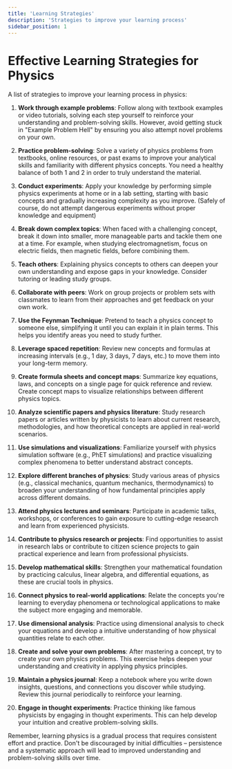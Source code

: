 ```yaml
---
title: 'Learning Strategies'
description: 'Strategies to improve your learning process'
sidebar_position: 1
---
```


# Effective Learning Strategies for Physics

A list of strategies to improve your learning process in physics:

1. **Work through example problems**: Follow along with textbook examples or video tutorials, solving each step yourself to reinforce your understanding and problem-solving skills. However, avoid getting stuck in "Example Problem Hell" by ensuring you also attempt novel problems on your own.

2. **Practice problem-solving**: Solve a variety of physics problems from textbooks, online resources, or past exams to improve your analytical skills and familiarity with different physics concepts. You need a healthy balance of both 1 and 2 in order to truly understand the material.

3. **Conduct experiments**: Apply your knowledge by performing simple physics experiments at home or in a lab setting, starting with basic concepts and gradually increasing complexity as you improve. (Safely of course, do not attempt dangerous experiments without proper knowledge and equipment)

4. **Break down complex topics**: When faced with a challenging concept, break it down into smaller, more manageable parts and tackle them one at a time. For example, when studying electromagnetism, focus on electric fields, then magnetic fields, before combining them.

5. **Teach others**: Explaining physics concepts to others can deepen your own understanding and expose gaps in your knowledge. Consider tutoring or leading study groups.

6. **Collaborate with peers**: Work on group projects or problem sets with classmates to learn from their approaches and get feedback on your own work.

7. **Use the Feynman Technique**: Pretend to teach a physics concept to someone else, simplifying it until you can explain it in plain terms. This helps you identify areas you need to study further.

8. **Leverage spaced repetition**: Review new concepts and formulas at increasing intervals (e.g., 1 day, 3 days, 7 days, etc.) to move them into your long-term memory.

9. **Create formula sheets and concept maps**: Summarize key equations, laws, and concepts on a single page for quick reference and review. Create concept maps to visualize relationships between different physics topics.

10. **Analyze scientific papers and physics literature**: Study research papers or articles written by physicists to learn about current research, methodologies, and how theoretical concepts are applied in real-world scenarios.

11. **Use simulations and visualizations**: Familiarize yourself with physics simulation software (e.g., PhET simulations) and practice visualizing complex phenomena to better understand abstract concepts.

12. **Explore different branches of physics**: Study various areas of physics (e.g., classical mechanics, quantum mechanics, thermodynamics) to broaden your understanding of how fundamental principles apply across different domains.

13. **Attend physics lectures and seminars**: Participate in academic talks, workshops, or conferences to gain exposure to cutting-edge research and learn from experienced physicists.

14. **Contribute to physics research or projects**: Find opportunities to assist in research labs or contribute to citizen science projects to gain practical experience and learn from professional physicists.

15. **Develop mathematical skills**: Strengthen your mathematical foundation by practicing calculus, linear algebra, and differential equations, as these are crucial tools in physics.

16. **Connect physics to real-world applications**: Relate the concepts you're learning to everyday phenomena or technological applications to make the subject more engaging and memorable.

17. **Use dimensional analysis**: Practice using dimensional analysis to check your equations and develop a intuitive understanding of how physical quantities relate to each other.

18. **Create and solve your own problems**: After mastering a concept, try to create your own physics problems. This exercise helps deepen your understanding and creativity in applying physics principles.

19. **Maintain a physics journal**: Keep a notebook where you write down insights, questions, and connections you discover while studying. Review this journal periodically to reinforce your learning.

20. **Engage in thought experiments**: Practice thinking like famous physicists by engaging in thought experiments. This can help develop your intuition and creative problem-solving skills.

Remember, learning physics is a gradual process that requires consistent effort and practice. Don't be discouraged by initial difficulties – persistence and a systematic approach will lead to improved understanding and problem-solving skills over time.
